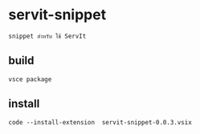 # servit-snippet 

    snippet สำหรับ ใช้ ServIt 

## build
    vsce package
## install
    code --install-extension  servit-snippet-0.0.3.vsix 